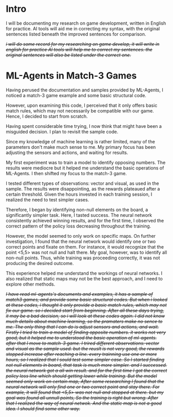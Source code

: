# Intro

I will be documenting my research on game development, written in English for practice. AI tools will aid me in correcting my syntax, with the original sentences listed beneath the improved sentences for comparison.

~~*i will do some record for my researching on game develop, it will write in english for practice
AI tools will help me to correct my sentences. the original sentences will also be listed under the correct one.*~~

# ML-Agents in Match-3 Games

Having perused the documentation and samples provided by ML-Agents, I noticed a match-3 game example and some basic structural code.

However, upon examining this code, I perceived that it only offers basic match rules, which may not necessarily be compatible with our game. Hence, I decided to start from scratch.

Having spent considerable time trying, I now think that might have been a misguided decision. I plan to revisit the sample code.

Since my knowledge of machine learning is rather limited, many of the parameters don't make much sense to me. My primary focus has been adjusting the sensors and actions, and waiting for results.

My first experiment was to train a model to identify opposing numbers. The results were mediocre but it helped me understand the basic operations of ML-Agents. I then shifted my focus to the match-3 game.

I tested different types of observations: vector and visual, as used in the sample. The results were disappointing, as the rewards plateaued after a certain threshold. Given the hours invested in each training session, I realized the need to test simpler cases.

Therefore, I began by identifying non-null elements on the board, a significantly simpler task. Here, I tasted success. The neural network consistently achieved winning results, and for the first time, I observed the correct pattern of the policy loss decreasing throughout the training.

However, the model seemed to only work on specific maps. On further investigation, I found that the neural network would identify one or two correct points and fixate on them. For instance, it would recognize that the point <5,5> was not null and halt there. My goal, however, was to identify all non-null points. Thus, while training was proceeding correctly, it was not producing the desired outcome.

This experience helped me understand the workings of neural networks. I also realized that static maps may not be the best approach, and I need to explore other methods.


~~*I have read ml-agents's documents and examples, it has a sample of match3 games, and provide some basic structural codes.
But when i looked at these codes, i thought it only provide a basic match rules, which may not fix our game. so i decided start from beginning.
After all these days trying, it may be a bad decision, so i will look at these codes again.
I did not know much details about machine learning, so the pramaters make no sence to me. The only thing that I can do is adjust sensors and actions, and wait.
Firstly I tried to train a model of finding opposite numbers. it works not very good, but it helped me to understood the basic operation of ml-agents. after that I move to match-3 game.
I trired different observations: vector and visual as the sample used. but the reuslt is not very good, the rewards stopped increase after reaching a line. every trainning use one or more hours, so I realized that I sould test some simpler case.
So I started finding not null elements in board, that task is much more simpler. and I successed. the neural network got a all win result. and for the first time I got the correct policy loss line which should getting lower while training.
But the model seemed only work on certain map, After some researching I found that the neural network will only find one or two correct point and stay there. For example, it will found that <5,5> was not null and stopped at there. but my goal was found all unnull points, So the training is right but wrong.
After that I realized the way of neural netwok. And the static map is not a good idea. I should find some other way.*~~